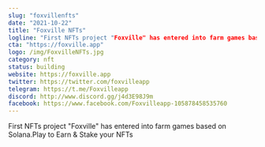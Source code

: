 ```yaml
---
slug: "foxvillenfts"
date: "2021-10-22"
title: "Foxville NFTs"
logline: "First NFTs project "Foxville" has entered into farm games based on Solana.Play to Earn & Stake your NFTs"
cta: "https://foxville.app"
logo: /img/FoxvilleNFTs.jpg
category: nft
status: building
website: https://foxville.app
twitter: https://twitter.com/foxvilleapp
telegram: https://t.me/Foxvilleapp
discord: http://www.discord.gg/j4d3E98J9m
facebook: https://www.facebook.com/Foxvilleapp-105878458535760
---
```


First NFTs project "Foxville" has entered into farm games based on Solana.Play to Earn & Stake your NFTs
